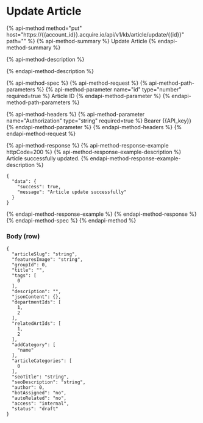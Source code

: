 # Update Article

{% api-method method="put" host="https://{{account\_id}}.acquire.io/api/v1/kb/article/update/{{id}}" path="" %}
{% api-method-summary %}
Update Article
{% endapi-method-summary %}

{% api-method-description %}

{% endapi-method-description %}

{% api-method-spec %}
{% api-method-request %}
{% api-method-path-parameters %}
{% api-method-parameter name="id" type="number" required=true %}
Article ID
{% endapi-method-parameter %}
{% endapi-method-path-parameters %}

{% api-method-headers %}
{% api-method-parameter name="Authorization" type="string" required=true %}
Bearer {{API\_key}}
{% endapi-method-parameter %}
{% endapi-method-headers %}
{% endapi-method-request %}

{% api-method-response %}
{% api-method-response-example httpCode=200 %}
{% api-method-response-example-description %}
Article successfully updated.
{% endapi-method-response-example-description %}

```
{
  "data": {
    "success": true,
    "message": "Article update successfully"
  }
}
```
{% endapi-method-response-example %}
{% endapi-method-response %}
{% endapi-method-spec %}
{% endapi-method %}

### Body \(row\)

```text
{
  "articleSlug": "string",
  "featuresImage": "string",
  "groupId": 0,
  "title": "",
  "tags": [
    0
  ],
  "description": "",
  "jsonContent": {},
  "departmentIds": [
    1,
    2
  ],
  "relatedArtIds": [
    1,
    2
  ],
  "addCategory": [
    "name"
  ],
  "articleCategories": [
    0
  ],
  "seoTitle": "string",
  "seoDescription": "string",
  "author": 0,
  "botAssigned": "no",
  "autoRelated": "no",
  "access": "internal",
  "status": "draft"
}
```

